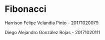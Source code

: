 # Fibonacci
Harrison Felipe Velandia Pinto - 20171020079

Diego Alejandro González Rojas - 20171020111
